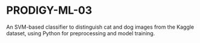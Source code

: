 # PRODIGY-ML-03
An SVM-based classifier to distinguish cat and dog images from the Kaggle dataset, using Python for preprocessing and model training.
